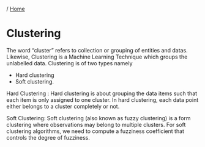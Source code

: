 / [Home](index.md)

# Clustering

The word “cluster” refers to collection or grouping of entities and datas. Likewise, Clustering is a Machine Learning Technique which groups the unlabelled data. Clustering is of two types namely
* Hard clustering 
* Soft clustering.

Hard Clustering : Hard clustering is about grouping the data items such that each item is only assigned to one cluster. In hard clustering, each data point either belongs to a cluster completely or not.

Soft Clustering: Soft clustering (also known as fuzzy clustering) is a form clustering where observations may belong to multiple clusters. For soft clustering algorithms, we need to compute a fuzziness coefficient that controls the degree of fuzziness.